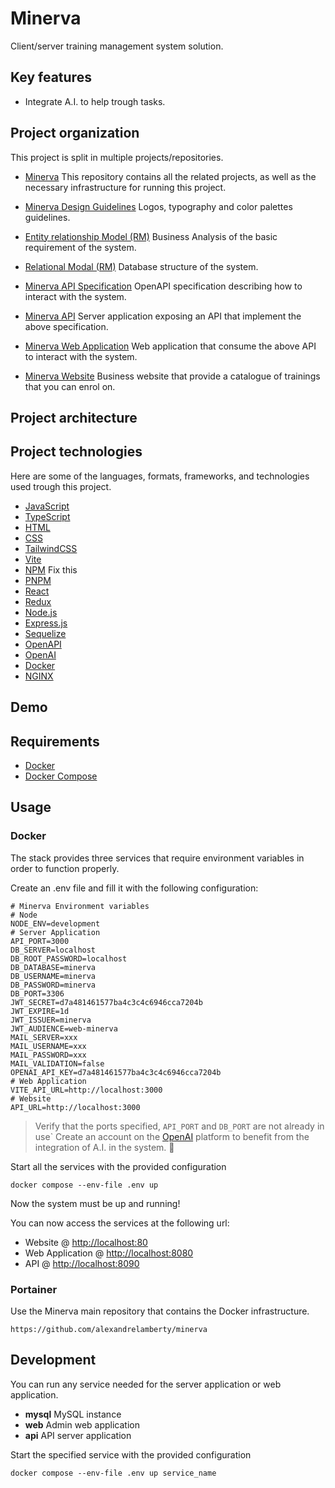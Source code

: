 # Minerva

Client/server training management system solution.

## Key features

- Integrate A.I. to help trough tasks.

## Project organization

This project is split in multiple projects/repositories.

- [Minerva](https://github.com/alexandrelamberty/minerva)
This repository contains all the related projects, as well as the necessary infrastructure for running this project.

- [Minerva Design Guidelines](https://github.com/alexandrelamberty/minerva-design-guidelines)
Logos, typography and color palettes guidelines.

- [Entity relationship Model (RM)](https://github.com/alexandrelamberty/minerva-erm)
Business Analysis of the basic requirement of the system.

- [Relational Modal (RM)](https://github.com/alexandrelamberty/minerva-rm)
Database structure of the system.

- [Minerva API Specification](https://github.com/alexandrelamberty/minerva-erm)
OpenAPI specification describing how to interact with the system.

- [Minerva API](https://github.com/alexandrelamberty/minerva-api)
Server application exposing an API that implement the above specification.

- [Minerva Web Application](https://github.com/alexandrelamberty/minerva-web-app)
Web application that consume the above API to interact with the system.

- [Minerva Website](https://github.com/alexandrelamberty/minerva-website)
Business website that provide a catalogue of trainings that you can enrol on.

## Project architecture

## Project technologies

Here are some of the languages, formats, frameworks, and technologies used trough this project.

- [JavaScript]()
- [TypeScript]()
- [HTML]()
- [CSS]()
- [TailwindCSS]()
- [Vite]()
- [NPM]() Fix this
- [PNPM]()
- [React]()
- [Redux]()
- [Node.js]()
- [Express.js]()
- [Sequelize]()
- [OpenAPI]()
- [OpenAI]()
- [Docker]()
- [NGINX]()

## Demo

## Requirements

- [Docker](https://docs.docker.com/get-started/overview/)
- [Docker Compose](https://docs.docker.com/compose/)

## Usage

### Docker

The stack provides three services that require environment variables in order to function properly.

Create an .env file and fill it with the following configuration:

```properties
# Minerva Environment variables
# Node
NODE_ENV=development
# Server Application
API_PORT=3000
DB_SERVER=localhost
DB_ROOT_PASSWORD=localhost
DB_DATABASE=minerva
DB_USERNAME=minerva
DB_PASSWORD=minerva
DB_PORT=3306
JWT_SECRET=d7a481461577ba4c3c4c6946cca7204b
JWT_EXPIRE=1d
JWT_ISSUER=minerva
JWT_AUDIENCE=web-minerva
MAIL_SERVER=xxx
MAIL_USERNAME=xxx
MAIL_PASSWORD=xxx
MAIL_VALIDATION=false
OPENAI_API_KEY=d7a481461577ba4c3c4c6946cca7204b
# Web Application
VITE_API_URL=http://localhost:3000
# Website
API_URL=http://localhost:3000
```

> Verify that the ports specified, `API_PORT` and `DB_PORT` are not already in use`
> Create an account on the [OpenAI](https://platform.openai.com/) platform to benefit from the integration of A.I. in the system. :rofl:

Start all the services with the provided configuration

```shell
docker compose --env-file .env up 
```

Now the system must be up and running!

You can now access the services at the following url:

- Website @ [http://localhost:80](http://localhost:80)
- Web Application @ [http://localhost:8080](http://localhost:8080)
- API @ [http://localhost:8090](http://localhost:8090)

### Portainer

Use the Minerva main repository that contains the Docker infrastructure.

```shell
https://github.com/alexandrelamberty/minerva
```

## Development

You can run any service needed for the server application or web application.

- **mysql** MySQL instance
- **web**  Admin web application
- **api** API server application

Start the specified service with the provided configuration

```shell
docker compose --env-file .env up service_name
```
